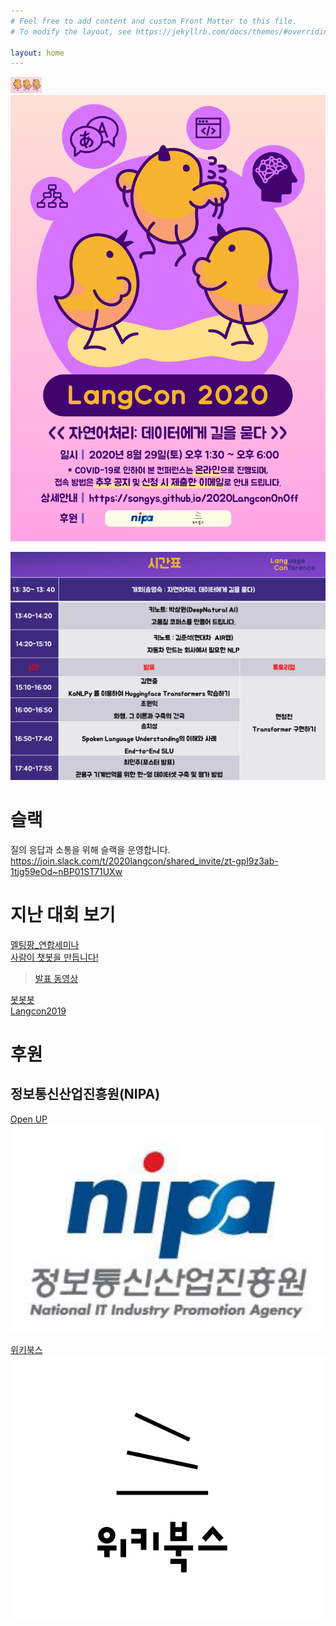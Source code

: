 ```yaml
---
# Feel free to add content and custom Front Matter to this file.
# To modify the layout, see https://jekyllrb.com/docs/themes/#overriding-theme-defaults

layout: home
---
```


<img src="./pic/wug.png" width="50"><BR>
<img src="./pic/poster_new.png" width="720"><BR>


      

                            
                       
<img src="./pic/time.png" width="1000"><BR>                           

# 슬랙
질의 응답과 소통을 위해 슬랙을 운영합니다.
https://join.slack.com/t/2020langcon/shared_invite/zt-gpl9z3ab-1tjg59eOd~nBP01ST71UXw


# 지난 대회 보기          
[멜팅팡_연합세미나](https://www.onoffmix.com/event/110570)                   
[사람이 챗봇을 만듭니다!](https://www.onoffmix.com/event/124842)            
 >[발표 동영상](https://www.youtube.com/playlist?list=PLqkITFr6P-oRQu0OJCIqHuff-ubbCkWlL)                   

[봇봇봇](https://www.onoffmix.com/event/89407)          
[Langcon2019](https://songys.github.io/2019LangCon/)



# 후원                       
## 정보통신산업진흥원(NIPA)
[Open UP](https://www.oss.kr/)            
<img src="./pic/nipa1.png" width="500"><BR>     

            
[위키북스](http://wikibook.co.kr/)  
![위키북스](./pic/wiki.png)                               

                                        


